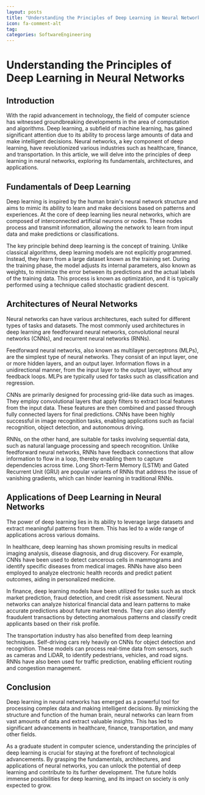 ```yaml
---
layout: posts
title: "Understanding the Principles of Deep Learning in Neural Networks"
icon: fa-comment-alt
tag:      
categories: SoftwareEngineering
---
```



# Understanding the Principles of Deep Learning in Neural Networks

## Introduction

With the rapid advancement in technology, the field of computer science has witnessed groundbreaking developments in the area of computation and algorithms. Deep learning, a subfield of machine learning, has gained significant attention due to its ability to process large amounts of data and make intelligent decisions. Neural networks, a key component of deep learning, have revolutionized various industries such as healthcare, finance, and transportation. In this article, we will delve into the principles of deep learning in neural networks, exploring its fundamentals, architectures, and applications.

## Fundamentals of Deep Learning

Deep learning is inspired by the human brain's neural network structure and aims to mimic its ability to learn and make decisions based on patterns and experiences. At the core of deep learning lies neural networks, which are composed of interconnected artificial neurons or nodes. These nodes process and transmit information, allowing the network to learn from input data and make predictions or classifications.

The key principle behind deep learning is the concept of training. Unlike classical algorithms, deep learning models are not explicitly programmed. Instead, they learn from a large dataset known as the training set. During the training phase, the model adjusts its internal parameters, also known as weights, to minimize the error between its predictions and the actual labels of the training data. This process is known as optimization, and it is typically performed using a technique called stochastic gradient descent.

## Architectures of Neural Networks

Neural networks can have various architectures, each suited for different types of tasks and datasets. The most commonly used architectures in deep learning are feedforward neural networks, convolutional neural networks (CNNs), and recurrent neural networks (RNNs).

Feedforward neural networks, also known as multilayer perceptrons (MLPs), are the simplest type of neural networks. They consist of an input layer, one or more hidden layers, and an output layer. Information flows in a unidirectional manner, from the input layer to the output layer, without any feedback loops. MLPs are typically used for tasks such as classification and regression.

CNNs are primarily designed for processing grid-like data such as images. They employ convolutional layers that apply filters to extract local features from the input data. These features are then combined and passed through fully connected layers for final predictions. CNNs have been highly successful in image recognition tasks, enabling applications such as facial recognition, object detection, and autonomous driving.

RNNs, on the other hand, are suitable for tasks involving sequential data, such as natural language processing and speech recognition. Unlike feedforward neural networks, RNNs have feedback connections that allow information to flow in a loop, thereby enabling them to capture dependencies across time. Long Short-Term Memory (LSTM) and Gated Recurrent Unit (GRU) are popular variants of RNNs that address the issue of vanishing gradients, which can hinder learning in traditional RNNs.

## Applications of Deep Learning in Neural Networks

The power of deep learning lies in its ability to leverage large datasets and extract meaningful patterns from them. This has led to a wide range of applications across various domains.

In healthcare, deep learning has shown promising results in medical imaging analysis, disease diagnosis, and drug discovery. For example, CNNs have been used to detect cancerous cells in mammograms and identify specific diseases from medical images. RNNs have also been employed to analyze electronic health records and predict patient outcomes, aiding in personalized medicine.

In finance, deep learning models have been utilized for tasks such as stock market prediction, fraud detection, and credit risk assessment. Neural networks can analyze historical financial data and learn patterns to make accurate predictions about future market trends. They can also identify fraudulent transactions by detecting anomalous patterns and classify credit applicants based on their risk profile.

The transportation industry has also benefited from deep learning techniques. Self-driving cars rely heavily on CNNs for object detection and recognition. These models can process real-time data from sensors, such as cameras and LiDAR, to identify pedestrians, vehicles, and road signs. RNNs have also been used for traffic prediction, enabling efficient routing and congestion management.

## Conclusion

Deep learning in neural networks has emerged as a powerful tool for processing complex data and making intelligent decisions. By mimicking the structure and function of the human brain, neural networks can learn from vast amounts of data and extract valuable insights. This has led to significant advancements in healthcare, finance, transportation, and many other fields.

As a graduate student in computer science, understanding the principles of deep learning is crucial for staying at the forefront of technological advancements. By grasping the fundamentals, architectures, and applications of neural networks, you can unlock the potential of deep learning and contribute to its further development. The future holds immense possibilities for deep learning, and its impact on society is only expected to grow.
